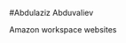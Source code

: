 #Abdulaziz Abduvaliev
<summary>Amazon workspace websites</summary>
<!DOCTYPE html>
<html>
<head>
    <style>
        table {
            width: 100%;
            border-collapse: collapse;
        }

        table, th, td {
            border: 1px solid black;
        }

        th, td {
            padding: 8px;
            text-align: left;
        }

        th {
            background-color: #f2f2f2;
        }

        tr:hover {background-color: #ddd;}
    </style>
</head>
<body>

<h2>Links Chart</h2>

<table>
  <tr>
    <th>Daily links you need</th>
    <th>Links</th>
  </tr>
  <tr>
    <td>ATA Umbrella</td>
    <td><a href="[http://example1.com](https://iad.umbrella.amazon.dev/ata/initiate)">[http://example1.com](https://iad.umbrella.amazon.dev/ata/initiate)</a></td>
  </tr>
  <tr>
    <td>Example Name 2</td>
    <td><a href="http://example2.com">http://example2.com</a></td>
  </tr>
  <!-- Add more rows as needed -->
</table>

</body>
</html>
